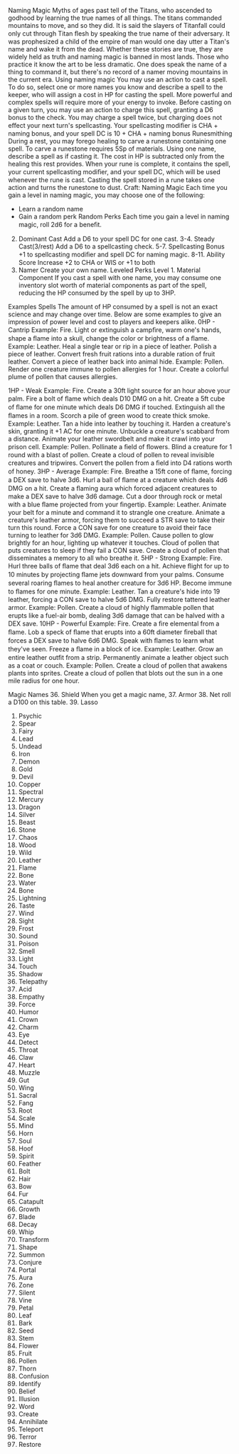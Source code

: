 Naming Magic
Myths of ages past tell of the Titans, who
ascended to godhood by learning the true
names of all things. The titans commanded
mountains to move, and so they did. It is
said the slayers of Titanfall could only cut
through Titan ﬂesh by speaking the true
name of their adversary. It was prophesized
a child of the empire of man would one day
utter a Titan's name and wake it from the
dead. Whether these stories are true, they
are widely held as truth and naming magic
is banned in most lands. Those who
practice it know the art to be less dramatic.
One does speak the name of a thing to
command it, but there's no record of a
namer moving mountains in the current
era.
Using naming magic
You may use an action to cast a spell. To do
so, select one or more names you know and
describe a spell to the keeper, who will
assign a cost in HP for casting the spell.
More powerful and complex spells will
require more of your energy to invoke.
Before casting on a given turn, you may use
an action to charge this spell, granting a D6
bonus to the check. You may charge a spell
twice, but charging does not eﬀect your
next turn's spellcasting. Your spellcasting
modiﬁer is CHA + naming bonus, and your
spell DC is 10 + CHA + naming bonus
Runesmithing
During a rest, you may forego healing to
carve a runestone containing one spell. To
carve a runestone requires 5Sp of
materials. Using one name, describe a spell
as if casting it. The cost in HP is subtracted
only from the healing this rest provides.
When your rune is complete, it contains the
spell, your current spellcasting modiﬁer,
and your spell DC, which will be used
whenever the rune is cast. Casting the spell
stored in a rune takes one action and turns
the runestone to dust.
Craft: Naming Magic
Each time you gain a level in naming magic,
you may choose one of the following:
- Learn a random name
- Gain a random perk
Random Perks
Each time you gain a level in naming magic,
roll 2d6 for a beneﬁt.
2. Dominant Cast
Add a D6 to your spell DC for one cast.
3-4. Steady Cast(3/rest)
Add a D6 to a spellcasting check.
5-7. Spellcasting Bonus
+1 to spellcasting modiﬁer and spell DC for
naming magic.
8-11. Ability Score Increase
+2 to CHA or WIS or +1 to both
12. Namer
Create your own name.
Leveled Perks
Level 1. Material Component
If you cast a spell with one name, you may
consume one inventory slot worth of
material components as part of the spell,
reducing the HP consumed by the spell by
up to 3HP.

Examples Spells
The amount of HP consumed by a spell is
not an exact science and may change over
time. Below are some examples to give an
impression of power level and cost to
players and keepers alike.
0HP - Cantrip
Example: Fire. Light or extinguish a
campﬁre, warm one's hands, shape a ﬂame
into a skull, change the color or brightness
of a ﬂame.
Example: Leather. Heal a single tear or rip
in a piece of leather. Polish a piece of
leather. Convert fresh fruit rations into a
durable ration of fruit leather. Convert a
piece of leather back into animal hide.
Example: Pollen. Render one creature
immune to pollen allergies for 1 hour.
Create a colorful plume of pollen that
causes allergies.

1HP - Weak
Example: Fire. Create a 30ft light source for
an hour above your palm. Fire a bolt of
ﬂame which deals D10 DMG on a hit.
Create a 5ft cube of ﬂame for one minute
which deals D6 DMG if touched. Extinguish
all the ﬂames in a room. Scorch a pile of
green wood to create thick smoke.
Example: Leather. Tan a hide into leather
by touching it. Harden a creature's skin,
granting it +1 AC for one minute. Unbuckle
a creature's scabbard from a distance.
Animate your leather swordbelt and make
it crawl into your prison cell.
Example: Pollen. Pollinate a ﬁeld of
ﬂowers. Blind a creature for 1 round with a
blast of pollen. Create a cloud of pollen to
reveal invisible creatures and tripwires.
Convert the pollen from a ﬁeld into D4
rations worth of honey.
3HP - Average
Example: Fire. Breathe a 15ft cone of ﬂame,
forcing a DEX save to halve 3d6. Hurl a ball
of ﬂame at a creature which deals 4d6 DMG
on a hit. Create a ﬂaming aura which forced
adjacent creatures to make a DEX save to
halve 3d6 damage. Cut a door through rock
or metal with a blue ﬂame projected from
your ﬁngertip.
Example: Leather. Animate your belt for a
minute and command it to strangle one
creature. Animate a creature's leather
armor, forcing them to succeed a STR save
to take their turn this round. Force a CON
save for one creature to avoid their face
turning to leather for 3d6 DMG.
Example: Pollen. Cause pollen to glow
brightly for an hour, lighting up whatever it
touches. Cloud of pollen that puts creatures
to sleep if they fail a CON save. Create a
cloud of pollen that disseminates a
memory to all who breathe it.
5HP - Strong
Example: Fire. Hurl three balls of ﬂame
that deal 3d6 each on a hit. Achieve ﬂight
for up to 10 minutes by projecting ﬂame
jets downward from your palms. Consume
several roaring ﬂames to heal another
creature for 3d6 HP. Become immune to
ﬂames for one minute.
Example: Leather. Tan a creature's hide into
19
leather, forcing a CON save to halve 5d6
DMG. Fully restore tattered leather armor.
Example: Pollen. Create a cloud of highly
ﬂammable pollen that erupts like a fuel-air
bomb, dealing 3d6 damage that can be
halved with a DEX save.
10HP - Powerful
Example: Fire. Create a ﬁre elemental from
a ﬂame. Lob a speck of ﬂame that erupts
into a 60ft diameter ﬁreball that forces a
DEX save to halve 6d6 DMG. Speak with
ﬂames to learn what they've seen. Freeze a
ﬂame in a block of ice.
Example: Leather. Grow an entire leather
outﬁt from a strip. Permanently animate a
leather object such as a coat or couch.
Example: Pollen. Create a cloud of pollen
that awakens plants into sprites. Create a
cloud of pollen that blots out the sun in a
one mile radius for one hour.

Magic Names
36. Shield
When you get a magic name, 37. Armor
38. Net
roll a D100 on this table.
39. Lasso
1. Psychic
40. Spear
2. Fairy
41. Lead
3. Undead
42. Iron
4. Demon
43. Gold
5. Devil
44. Copper
6. Spectral
45. Mercury
7. Dragon
46. Silver
8. Beast
47. Stone
9. Chaos
48. Wood
10. Wild
49. Leather
11. Flame
50. Bone
12. Water
50. Bone
13. Lightning
51. Taste
14. Wind
52. Sight
15. Frost
53. Sound
16. Poison
54. Smell
17. Light
55. Touch
18. Shadow
56. Telepathy
19. Acid
57. Empathy
20. Force
58. Humor
21. Crown
59. Charm
22. Eye
60. Detect
23. Throat
61. Claw
24. Heart
62. Muzzle
25. Gut
63. Wing
26. Sacral
64. Fang
27. Root
65. Scale
28. Mind
66. Horn
29. Soul
67. Hoof
30. Spirit
68. Feather
31. Bolt
69. Hair
32. Bow
70. Fur
33. Catapult
71. Growth
34. Blade
72. Decay
35. Whip
73. Transform
74. Shape
75. Summon
76. Conjure
77. Portal
78. Aura
79. Zone
80. Silent
81. Vine
82. Petal
83. Leaf
84. Bark
85. Seed
86. Stem
87. Flower
88. Fruit
89. Pollen
90. Thorn
91. Confusion
92. Identify
93. Belief
94. Illusion
95. Word
96. Create
97. Annihilate
98. Teleport
99. Terror
100. Restore